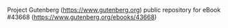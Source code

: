 Project Gutenberg (https://www.gutenberg.org) public repository for eBook #43668 (https://www.gutenberg.org/ebooks/43668)
